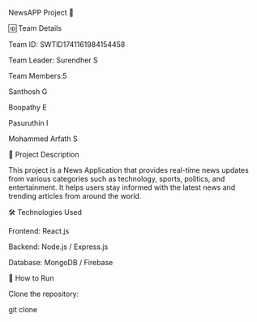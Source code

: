 NewsAPP Project 🚀

🆔 Team Details

Team ID: SWTlD1741161984154458

Team Leader: Surendher S

Team Members:5

Santhosh G

Boopathy E

Pasuruthin I

Mohammed Arfath S

📌 Project Description

This project is a News Application that provides real-time news updates from various categories such as technology, sports, politics, and entertainment.
It helps users stay informed with the latest news and trending articles from around the world.

🛠 Technologies Used

Frontend: React.js

Backend: Node.js / Express.js

Database: MongoDB / Firebase

🚀 How to Run

Clone the repository:

git clone 
